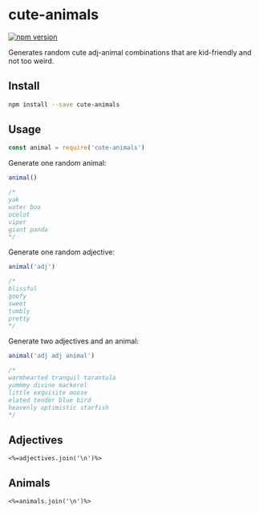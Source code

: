 # cute-animals
[![npm version](https://img.shields.io/npm/v/cute-animals.svg)](https://npmjs.org/package/cute-animals)

Generates random cute adj-animal combinations that are kid-friendly and not too weird. 

## Install

```sh
npm install --save cute-animals
```

## Usage

```js
const animal = require('cute-animals')
```

Generate one random animal:

```js
animal()

/*
yak
water boa
ocelot
viper
giant panda
*/
```

Generate one random adjective:

```js
animal('adj')

/*
blissful
goofy
sweet
tumbly
pretty
*/
```

Generate two adjectives and an animal:

```js
animal('adj adj animal')

/*
warmhearted tranquil tarantula
yummmy divine mackerel
little exquisite moose
elated tender blue bird
heavenly optimistic starfish
*/
```

## Adjectives

```
<%=adjectives.join('\n')%>
```

## Animals

```
<%=animals.join('\n')%>
```


